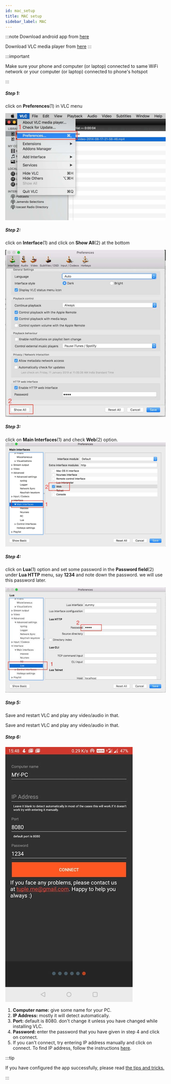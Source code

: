 ```yaml
---
id: mac_setup
title: MAC setup
sidebar_label: MAC
---
```


:::note
Download android app from  <a href="https://play.google.com/store/apps/details?id=tuple.me.vlcremote&hl=en_IN" target="_blank">here</a>

Download VLC media player from <a href="https://www.videolan.org/vlc/download-macosx.html" target="_blank">here</a>
:::


:::important

Make sure your phone and computer (or laptop) connected to same WiFi network or your computer (or laptop) connected to phone's hotspot

:::

##### Step 1:

click on __Preferences__(1) in VLC menu

![first step](assets/tutorial/mac_one.jpg)



##### Step 2:

click on __Interface__(1) and click on __Show All__(2) at the bottom

![step two](assets/tutorial/mac_two.jpg)

##### Step 3:

click on __Main Interfaces__(1) and check __Web__(2) option.
![step three](assets/tutorial/mac_three.jpg)

##### Step 4:

click on __Lua__(1) option and set some password in the __Password field__(2) under __Lua HTTP__ menu, say __1234__ and note down the password. we will use this password later.

![step four](assets/tutorial/mac_four.jpg)


##### Step 5:

Save and restart VLC and play any video/audio in that.


Save and restart VLC and play any video/audio in that.

##### Step 6:

![second step](assets/tutorial/add_new_player.jpeg)

1. __Computer name:__ give some name for your PC.
2. __IP Address:__ mostly it will detect automatically.
3. __Port:__ default is 8080. don't change it unless you have changed while installing VLC.
4. __Password:__ enter the password that you have given in step 4 and click on connect.
5. If you can't connect, try entering IP address manually and click on connect. To find IP address, follow the instructions [here](find_ip_address.md#mac).

:::tip

If you have configured the app successfully, please read [the tips and tricks.](tips_and_tricks_menus.md)

:::